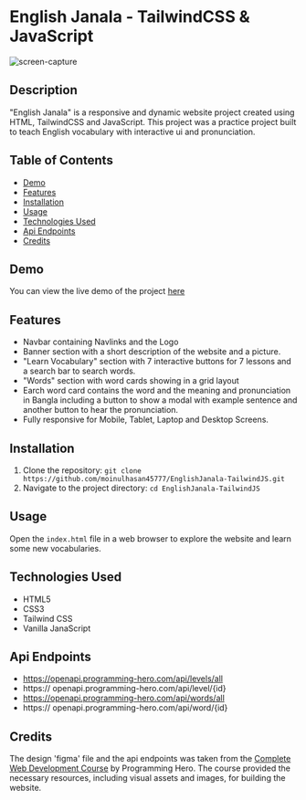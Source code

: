 # English Janala - TailwindCSS & JavaScript
![screen-capture](https://github.com/user-attachments/assets/10f05056-8b6e-44ab-b6b2-b549f10bc719)

## Description
"English Janala" is a responsive and dynamic website project created using HTML, TailwindCSS and JavaScript. This project was a practice project built to teach English vocabulary with interactive ui and pronunciation.

## Table of Contents
- [Demo](#demo)
- [Features](#features)
- [Installation](#installation)
- [Usage](#usage)
- [Technologies Used](#technologies-used)
- [Api Endpoints](#api-endpoints)
- [Credits](#credits)

## Demo
You can view the live demo of the project [here](https://moinulhasan45777.github.io/EnglishJanala-TailwindJS/)

## Features
- Navbar containing Navlinks and the Logo
- Banner section with a short description of the website and a picture.
- "Learn Vocabulary" section with 7 interactive buttons for 7 lessons and a search bar to search words.
- "Words" section with word cards showing in a grid layout
- Earch word card contains the word and the meaning and pronunciation in Bangla including a button to show a modal with example sentence and another button to hear the pronunciation.
- Fully responsive for Mobile, Tablet, Laptop and Desktop Screens.

## Installation
1. Clone the repository: `git clone https://github.com/moinulhasan45777/EnglishJanala-TailwindJS.git`
2. Navigate to the project directory: `cd EnglishJanala-TailwindJS`

## Usage
Open the `index.html` file in a web browser to explore the website and learn some new vocabularies.

## Technologies Used
- HTML5
- CSS3
- Tailwind CSS
- Vanilla JanaScript

## Api Endpoints
- https://openapi.programming-hero.com/api/levels/all
- https:// openapi.programming-hero.com/api/level/{id}
- https://openapi.programming-hero.com/api/words/all
- https:// openapi.programming-hero.com/api/word/{id}


## Credits
The design 'figma' file and the api endpoints was taken from the [Complete Web Development Course](https://web.programming-hero.com/course-details) by Programming Hero. The course provided the necessary resources, including visual assets and images, for building the website.
